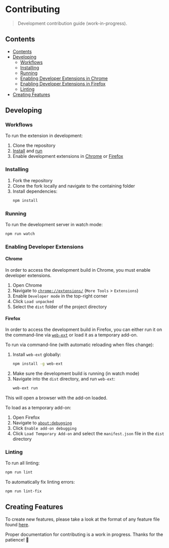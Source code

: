 # Contributing
> Development contribution guide (work-in-progress).

## Contents

- [Contents](#contents)
- [Developing](#developing)
  - [Workflows](#workflows)
  - [Installing](#installing)
  - [Running](#running)
  - [Enabling Developer Extensions in Chrome](#enabling-developer-extensions-in-chrome)
  - [Enabling Developer Extensions in Firefox](#enabling-developer-extensions-in-firefox)
  - [Linting](#linting)
- [Creating Features](#creating-features)

## Developing

### Workflows

To run the extension in development:

1. Clone the repository
2. [Install](#installing) and [run](#running)
3. Enable development extensions in [Chrome](#chrome) or [Firefox](#firefox)

### Installing

1. Fork the repository
2. Clone the fork locally and navigate to the containing folder
3. Install dependencies:
    ```sh
    npm install
    ```

### Running

To run the development server in watch mode:

```sh
npm run watch
```

### Enabling Developer Extensions

#### Chrome

In order to access the development build in Chrome, you must enable developer extensions.

1. Open Chrome
1. Navigate to [`chrome://extensions/`](chrome://extensions/) (`More Tools` > `Extensions`)
1. Enable `Developer mode` in the top-right corner
1. Click `Load unpacked`
1. Select the `dist` folder of the project directory

#### Firefox

In order to access the development build in Firefox, you can either run it on the command-line via [`web-ext`](https://developer.mozilla.org/en-US/docs/Mozilla/Add-ons/WebExtensions/Getting_started_with_web-ext) or load it as a temporary add-on.

To run via command-line (with automatic reloading when files change):

1. Install `web-ext` globally:
    ```sh
    npm install -g web-ext
    ```
2. Make sure the development build is running (in watch mode)
3. Navigate into the `dist` directory, and run `web-ext`:
    ```sh
    web-ext run
    ```

This will open a browser with the add-on loaded.

To load as a temporary add-on:

1. Open Firefox
1. Navigate to [`about:debugging`](about:debugging)
1. Click `Enable add-on debugging`
1. Click `Load Temporary Add-on` and select the `manifest.json` file in the `dist` directory

### Linting

To run all linting:

```sh
npm run lint
```

To automatically fix linting errors:

```sh
npm run lint-fix
```

## Creating Features

To create new features, please take a look at the format of any feature file found [here](src/features).

Proper documentation for contributing is a work in progress. Thanks for the patience! 🙂
